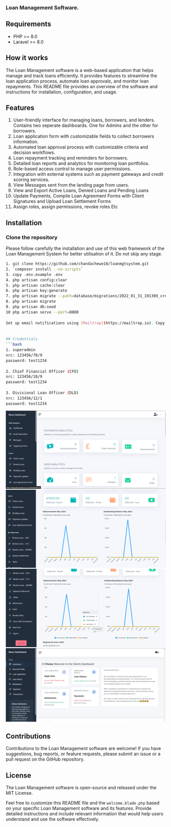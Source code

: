 
### Loan Management Software.

## Requirements

- PHP >= 8.0
- Laravel >= 8.0


## How it works

The Loan Management software is a web-based application that helps manage and track loans efficiently. It provides features to streamline the loan application process, automate loan approvals, and monitor loan repayments. This README file provides an overview of the software and instructions for installation, configuration, and usage.


## Features

1. User-friendly interface for managing loans, borrowers, and lenders. Contains two seperate dashboards. One for Admins and the other for borrowers.
2. Loan application form with customizable fields to collect borrowers information.
3. Automated loan approval process with customizable criteria and decision workflows.
4. Loan repayment tracking and reminders for borrowers.
5. Detailed loan reports and analytics for monitoring loan portfolios.
6. Role-based access control to manage user permissions.
7. Integration with external systems such as payment gateways and credit scoring services.
8. View Messages sent from the landing page from users.
9. View and Export Active Loans, Denied Loans and Pending Loans
10. Update Payments, Compile Loan Agreement Forms with Client Signatures and Upload Loan Settlement Forms
11. Assign roles, assign permissions, revoke roles Etc 

## Installation

### Clone the repository
Please follow carefully the installation and use of this web framework of the Loan Management System for better utilisation of it. Do not skip any stage.

```bash
1. git clone https://github.com/chandachewe10/loanmgtsystem.git
2. `composer install --no-scripts`
3. copy .env.example .env
4. php artisan config:clear
5. php artisan cache:clear
6. php artisan key:generate
7. php artisan migrate --path=database/migrations/2022_01_31_191309_create_reg_employee_msts_table.php
8. php artisan migrate
9. php artisan db:seed
10 php artisan serve --port=8080

Set up email notifications using [Mailtrap](https://mailtrap.io). Copy the mail credentials for your Laravel app from Mailtrap and update the corresponding settings in your `.env` file.


## Credentials
```bash
1. superadmin
nrc: 123456/78/9
password: test1234

2. Chief Financial Officer (CFO)
nrc: 123456/18/9
password: test1234

3. Divisional Loan Officer (DLO)
nrc: 123456/12/1
password: test1234

```


![Super Admin Dashboard](public/docs/loans1.PNG)
![Super Admin Dashboard](public/docs/loans2.PNG)
![Super Admin Dashboard](public/docs/loans3.PNG)
![Clients Dashboard](public/docs/loans4.PNG)



## Contributions
Contributions to the Loan Management software are welcome! If you have suggestions, bug reports, or feature requests, please submit an issue or a pull request on the GitHub repository.

## License
The Loan Management software is open-source and released under the MIT License.

Feel free to customize this README file and the `welcome.blade.php` based on your specific Loan Management software and its features. Provide detailed instructions and include relevant information that would help users understand and use the software effectively.
